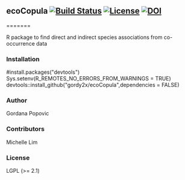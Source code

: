 ## ecoCopula [![Build Status](https://travis-ci.com/gordy2x/ecoCopula.svg)](https://travis-ci.com/gordy2x/ecoCopula) [![License](http://img.shields.io/badge/license-LGPL%20%28%3E=%202.1%29-brightgreen.svg?style=flat)](http://www.gnu.org/licenses/gpl-2.0.html) [![DOI](https://zenodo.org/badge/139233335.svg)](https://zenodo.org/badge/latestdoi/139233335)

=======

R package to find direct and indirect species associations from co-occurrence data

### Installation

#install.packages("devtools")
Sys.setenv(R_REMOTES_NO_ERRORS_FROM_WARNINGS = TRUE)
devtools::install_github("gordy2x/ecoCopula",dependencies = FALSE)

### Author

Gordana Popovic 

### Contributors

Michelle Lim

### License

LGPL (>= 2.1)

